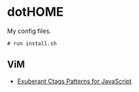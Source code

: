 # dotHOME

My config files.
```
# run install.sh
```

## ViM

- [Exuberant Ctags Patterns for JavaScript](https://github.com/romainl/ctags-patterns-for-javascript)

